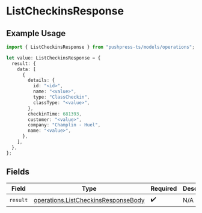 # ListCheckinsResponse

## Example Usage

```typescript
import { ListCheckinsResponse } from "pushpress-ts/models/operations";

let value: ListCheckinsResponse = {
  result: {
    data: [
      {
        details: {
          id: "<id>",
          name: "<value>",
          type: "ClassCheckin",
          classType: "<value>",
        },
        checkinTime: 681393,
        customer: "<value>",
        company: "Champlin - Huel",
        name: "<value>",
      },
    ],
  },
};
```

## Fields

| Field                                                                                      | Type                                                                                       | Required                                                                                   | Description                                                                                |
| ------------------------------------------------------------------------------------------ | ------------------------------------------------------------------------------------------ | ------------------------------------------------------------------------------------------ | ------------------------------------------------------------------------------------------ |
| `result`                                                                                   | [operations.ListCheckinsResponseBody](../../models/operations/listcheckinsresponsebody.md) | :heavy_check_mark:                                                                         | N/A                                                                                        |